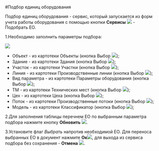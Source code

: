 ﻿#Подбор единиц оборудования 

Подбор единиц оборудования - сервис, который запускается из форм учета работы оборудования с помощью кнопки **Сервисы** ![](topic:Com.AddFiles.Buttons.Btn_Services.png) - Подобрать ЕО.

1.Необходимо заполнить параметры подбора:

![](topic:.Repair.AddFiles.Screenshot_11736.jpg)

* Объект - из картотеки Объекты (кнопка Выбор ![](topic:Com.AddFiles.Buttons.Btn_select.png));
* Здание - из картотеки Здания (кнопка Выбор ![](topic:Com.AddFiles.Buttons.Btn_select.png));
* Участок - из картотеки Участки (кнопка Выбор ![](topic:Com.AddFiles.Buttons.Btn_select.png));
* Линия - из картотеки Производственные линии (кнопка Выбор ![](topic:Com.AddFiles.Buttons.Btn_select.png));
* Вид параметра - из картотеки Параметры оборудования (кнопка Выбор ![](topic:Com.AddFiles.Buttons.Btn_select.png));
* ТМ - из картотеки Технических мест (кнопка Выбор ![](topic:Com.AddFiles.Buttons.Btn_select.png));
* Цех - из картотеки Цеха (кнопка Выбор ![](topic:Com.AddFiles.Buttons.Btn_select.png));
* Поток - из картотеки Производственные потоки (кнопка Выбор ![](topic:Com.AddFiles.Buttons.Btn_select.png));
* Модель - из картотеки Классификатор (кнопка Выбор ![](topic:Com.AddFiles.Buttons.Btn_select.png));



2.Для заполнения таблицы перечнем ЕО по выбранным параметра подбора нажмите кнопку **Обновить** ![](topic:Com.AddFiles.Buttons.Btn_Refresh.png).

3.Установите флаг *Выбрать* напротив необходимой ЕО. Для переноса выбранных ЕО в документ нажмите **Ок**![](topic:Com.AddFiles.Buttons.Btn_Post.png), для выхода из сервиса подбора без сохранения - **Отмена** ![](topic:Com.AddFiles.Buttons.Btn_CloseCancel.png).